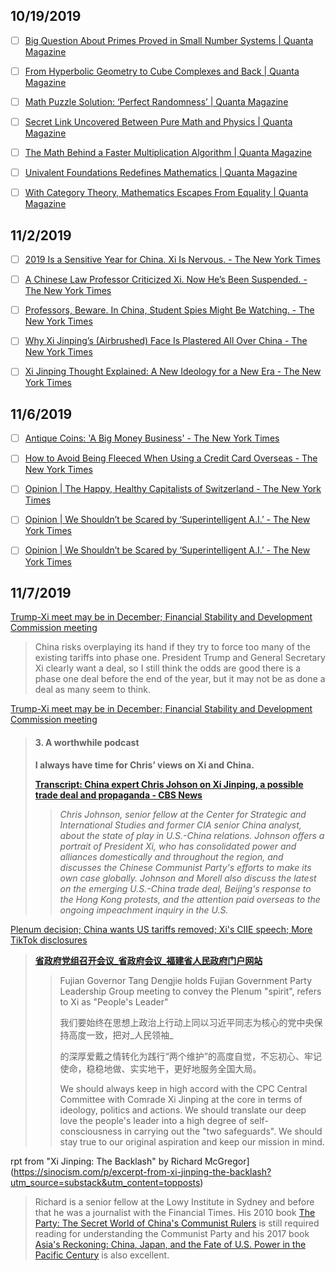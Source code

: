 


## 10/19/2019

- [ ] [Big Question About Primes Proved in Small Number Systems | Quanta Magazine](https://www.quantamagazine.org/big-question-about-primes-proved-in-small-number-systems-20190926/)

- [ ] [From Hyperbolic Geometry to Cube Complexes and Back | Quanta Magazine](https://www.quantamagazine.org/from-hyperbolic-geometry-to-cube-complexes-and-back-20121002/)

- [ ] [Math Puzzle Solution: ‘Perfect Randomness’ | Quanta Magazine](https://www.quantamagazine.org/math-puzzle-solution-perfect-randomness-20190927/)

- [ ] [Secret Link Uncovered Between Pure Math and Physics | Quanta Magazine](https://www.quantamagazine.org/secret-link-uncovered-between-pure-math-and-physics-20171201/)

- [ ] [The Math Behind a Faster Multiplication Algorithm | Quanta Magazine](https://www.quantamagazine.org/the-math-behind-a-faster-multiplication-algorithm-20190923/)

- [ ] [Univalent Foundations Redefines Mathematics | Quanta Magazine](https://www.quantamagazine.org/univalent-foundations-redefines-mathematics-20150519/)

- [ ] [With Category Theory, Mathematics Escapes From Equality | Quanta Magazine](https://www.quantamagazine.org/with-category-theory-mathematics-escapes-from-equality-20191010/)




## 11/2/2019

- [ ] [2019 Is a Sensitive Year for China. Xi Is Nervous. - The New York Times](https://www.nytimes.com/2019/02/25/world/asia/china-xi-warnings.html?action=click&module=inline&pgtype=Article&region=Footer)

- [ ] [A Chinese Law Professor Criticized Xi. Now He’s Been Suspended. - The New York Times](https://www.nytimes.com/2019/03/26/world/asia/chinese-law-professor-xi.html?module=inline)

- [ ] [Professors, Beware. In China, Student Spies Might Be Watching. - The New York Times](https://www.nytimes.com/2019/11/01/world/asia/china-student-informers.html)

- [ ] [Why Xi Jinping’s (Airbrushed) Face Is Plastered All Over China - The New York Times](https://www.nytimes.com/interactive/2017/11/09/world/asia/xi-propaganda.html?module=inline)

- [ ] [Xi Jinping Thought Explained: A New Ideology for a New Era - The New York Times](https://www.nytimes.com/2018/02/26/world/asia/xi-jinping-thought-explained-a-new-ideology-for-a-new-era.html?module=inline)




## 11/6/2019

- [ ] [Antique Coins: 'A Big Money Business' - The New York Times](https://www.nytimes.com/2016/04/05/fashion/antique-coins-a-big-money-business.html)

- [ ] [How to Avoid Being Fleeced When Using a Credit Card Overseas - The New York Times](https://www.nytimes.com/2019/10/01/travel/overseas-credit-card-fees.html?smid=fb-nyttravel&smtyp=cur&fbclid=IwAR1nzLVcIfzQk4uz7TNv4GYrxEZTdo8u85TFmCQDdMIAhz6iigFRWpsG3m8)

- [ ] [Opinion | The Happy, Healthy Capitalists of Switzerland - The New York Times](https://www.nytimes.com/2019/11/02/opinion/sunday/switzerland-capitalism-wealth.html)

- [ ] [Opinion | We Shouldn’t be Scared by ‘Superintelligent A.I.’ - The New York Times](https://www.nytimes.com/2019/10/31/opinion/superintelligent-artificial-intelligence.html?auth=login-email&login=email&fbclid=IwAR17dXfSdFCdTq-hrZhmMJda_8XoAgmGQb5unM-QuIIQjAOaERVF0kwaqKs)

- [ ] [Opinion | We Shouldn’t be Scared by ‘Superintelligent A.I.’ - The New York Times](https://www.nytimes.com/2019/10/31/opinion/superintelligent-artificial-intelligence.html?fbclid=IwAR2sH5lSgmxLVSuxxxloego4vh1njKxx-QG_yXWBPdviKJfSWDr5eh7jYoY)


## 11/7/2019

[Trump-Xi meet may be in December; Financial Stability and Development Commission meeting](https://sinocism.com/p/trump-xi-meet-may-be-in-december)

> China risks overplaying its hand if they try to force too many of the existing tariffs into phase one. President Trump and General Secretary Xi clearly want a deal, so I still think the odds are good there is a phase one deal before the end of the year, but it may not be as done a deal as many seem to think.


[Trump-Xi meet may be in December; Financial Stability and Development Commission meeting](https://sinocism.com/p/trump-xi-meet-may-be-in-december)

> #### 3\. A worthwhile podcast
> 
> **I always have time for Chris’ views on Xi and China.**
> 
> **[Transcript: China expert Chris Johson on Xi Jinping, a possible trade deal and propaganda - CBS News](https://www.cbsnews.com/news/transcript-chris-johnson-talks-with-michael-morell-on-intelligence-matters/)**
> 
> > _Chris Johnson, senior fellow at the Center for Strategic and International Studies and former CIA senior China analyst, about the state of play in U.S.-China relations. Johnson offers a portrait of President Xi, who has consolidated power and alliances domestically and throughout the region, and discusses the Chinese Communist Party's efforts to make its own case globally. Johnson and Morell also discuss the latest on the emerging U.S.-China trade deal, Beijing's response to the Hong Kong protests, and the attention paid overseas to the ongoing impeachment inquiry in the U.S._





[Plenum decision; China wants US tariffs removed; Xi's CIIE speech; More TikTok disclosures](https://sinocism.com/p/plenum-decision-china-wants-us-tariffs)

> **[省政府党组召开会议_省政府会议_福建省人民政府门户网站](http://www.fujian.gov.cn/szf/hy/201911/t20191105_5084994.htm)**
> 
> > Fujian Governor Tang Dengjie holds Fujian Government Party Leadership Group meeting to convey the Plenum "spirit", refers to Xi as "People's Leader"  
> >   
> > 我们要始终在思想上政治上行动上同以习近平同志为核心的党中央保持高度一致，把对_人民领袖_
> > 
> > 的深厚爱戴之情转化为践行“两个维护”的高度自觉，不忘初心、牢记使命，稳稳地做、实实地干，更好地服务全国大局。  
> >   
> > We should always keep in high accord with the CPC Central Committee with Comrade Xi Jinping at the core in terms of ideology, politics and actions. We should translate our deep love the people's leader into a high degree of self-consciousness in carrying out the "two safeguards". We should stay true to our original aspiration and keep our mission in mind.


rpt from "Xi Jinping: The Backlash" by Richard McGregor](https://sinocism.com/p/excerpt-from-xi-jinping-the-backlash?utm_source=substack&utm_content=topposts)

> Richard is a senior fellow at the Lowy Institute in Sydney and before that he was a journalist with the Financial Times. His 2010 book [The Party: The Secret World of China's Communist Rulers](https://amzn.to/2SnOXBn) is still required reading for understanding the Communist Party and his 2017 book [Asia's Reckoning: China, Japan, and the Fate of U.S. Power in the Pacific Century](https://amzn.to/2O2UI9g) is also excellent.
